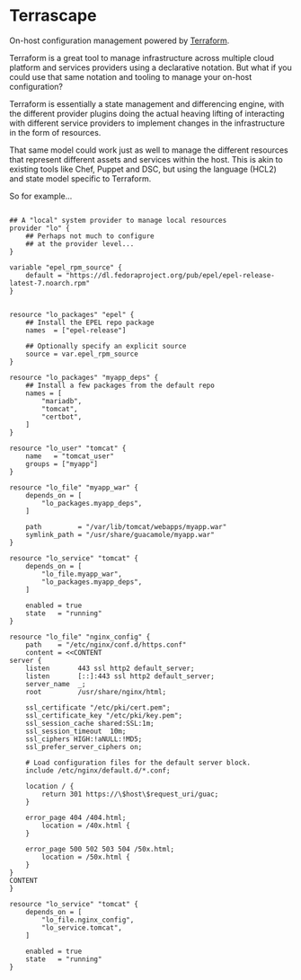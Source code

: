 # Terrascape

On-host configuration management powered by [Terraform](https://github.com/hashicorp/terraform).

Terraform is a great tool to manage infrastructure across multiple cloud platform and services providers using a declarative notation.  But what if you could use that same notation and tooling to manage your on-host configuration?

Terraform is essentially a state management and differencing engine, with the different provider plugins doing the actual heaving lifting of interacting with different service providers to implement changes in the infrastructure in the form of resources.

That same model could work just as well to manage the different resources that represent different assets and services within the host.  This is akin to existing tools like Chef, Puppet and DSC, but using the language (HCL2) and state model specific to Terraform.

So for example...

```hcl

## A "local" system provider to manage local resources
provider "lo" {
    ## Perhaps not much to configure
    ## at the provider level...
}

variable "epel_rpm_source" {
    default = "https://dl.fedoraproject.org/pub/epel/epel-release-latest-7.noarch.rpm"
}


resource "lo_packages" "epel" {
    ## Install the EPEL repo package
    names  = ["epel-release"]

    ## Optionally specify an explicit source
    source = var.epel_rpm_source
}

resource "lo_packages" "myapp_deps" {
    ## Install a few packages from the default repo
    names = [
        "mariadb",
        "tomcat",
        "certbot",
    ]
}

resource "lo_user" "tomcat" {
    name   = "tomcat_user"
    groups = ["myapp"]
}

resource "lo_file" "myapp_war" {
    depends_on = [
        "lo_packages.myapp_deps",
    ]

    path         = "/var/lib/tomcat/webapps/myapp.war"
    symlink_path = "/usr/share/guacamole/myapp.war"
}

resource "lo_service" "tomcat" {
    depends_on = [
        "lo_file.myapp_war",
        "lo_packages.myapp_deps",
    ]

    enabled = true
    state   = "running"
}

resource "lo_file" "nginx_config" {
    path    = "/etc/nginx/conf.d/https.conf"
    content = <<CONTENT
server {
    listen       443 ssl http2 default_server;
    listen       [::]:443 ssl http2 default_server;
    server_name  _;
    root         /usr/share/nginx/html;

    ssl_certificate "/etc/pki/cert.pem";
    ssl_certificate_key "/etc/pki/key.pem";
    ssl_session_cache shared:SSL:1m;
    ssl_session_timeout  10m;
    ssl_ciphers HIGH:!aNULL:!MD5;
    ssl_prefer_server_ciphers on;

    # Load configuration files for the default server block.
    include /etc/nginx/default.d/*.conf;

    location / {
        return 301 https://\$host\$request_uri/guac;
    }

    error_page 404 /404.html;
        location = /40x.html {
    }

    error_page 500 502 503 504 /50x.html;
        location = /50x.html {
    }
}
CONTENT
}

resource "lo_service" "tomcat" {
    depends_on = [
        "lo_file.nginx_config",
        "lo_service.tomcat",
    ]

    enabled = true
    state   = "running"
}

```